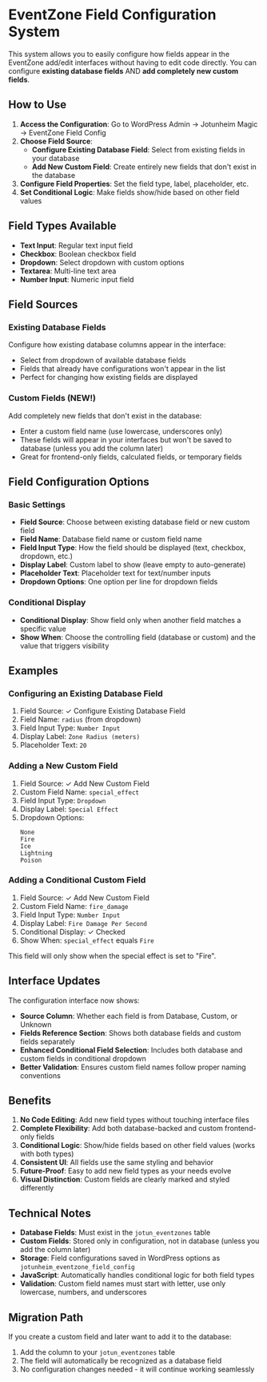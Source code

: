 # EventZone Field Configuration System

This system allows you to easily configure how fields appear in the EventZone add/edit interfaces without having to edit code directly. You can configure **existing database fields** AND **add completely new custom fields**.

## How to Use

1. **Access the Configuration**: Go to WordPress Admin → Jotunheim Magic → EventZone Field Config
2. **Choose Field Source**: 
   - **Configure Existing Database Field**: Select from existing fields in your database
   - **Add New Custom Field**: Create entirely new fields that don't exist in the database
3. **Configure Field Properties**: Set the field type, label, placeholder, etc.
4. **Set Conditional Logic**: Make fields show/hide based on other field values

## Field Types Available
- **Text Input**: Regular text input field
- **Checkbox**: Boolean checkbox field 
- **Dropdown**: Select dropdown with custom options
- **Textarea**: Multi-line text area
- **Number Input**: Numeric input field

## Field Sources

### Existing Database Fields
Configure how existing database columns appear in the interface:
- Select from dropdown of available database fields
- Fields that already have configurations won't appear in the list
- Perfect for changing how existing fields are displayed

### Custom Fields (NEW!)
Add completely new fields that don't exist in the database:
- Enter a custom field name (use lowercase, underscores only)
- These fields will appear in your interfaces but won't be saved to database (unless you add the column later)
- Great for frontend-only fields, calculated fields, or temporary fields

## Field Configuration Options

### Basic Settings
- **Field Source**: Choose between existing database field or new custom field
- **Field Name**: Database field name or custom field name
- **Field Input Type**: How the field should be displayed (text, checkbox, dropdown, etc.)
- **Display Label**: Custom label to show (leave empty to auto-generate)
- **Placeholder Text**: Placeholder text for text/number inputs
- **Dropdown Options**: One option per line for dropdown fields

### Conditional Display
- **Conditional Display**: Show field only when another field matches a specific value
- **Show When**: Choose the controlling field (database or custom) and the value that triggers visibility

## Examples

### Configuring an Existing Database Field
1. Field Source: ✓ Configure Existing Database Field
2. Field Name: `radius` (from dropdown)
3. Field Input Type: `Number Input`
4. Display Label: `Zone Radius (meters)`
5. Placeholder Text: `20`

### Adding a New Custom Field
1. Field Source: ✓ Add New Custom Field
2. Custom Field Name: `special_effect`
3. Field Input Type: `Dropdown`
4. Display Label: `Special Effect`
5. Dropdown Options:
   ```
   None
   Fire
   Ice
   Lightning
   Poison
   ```

### Adding a Conditional Custom Field
1. Field Source: ✓ Add New Custom Field
2. Custom Field Name: `fire_damage`
3. Field Input Type: `Number Input`
4. Display Label: `Fire Damage Per Second`
5. Conditional Display: ✓ Checked
6. Show When: `special_effect` equals `Fire`

This field will only show when the special effect is set to "Fire".

## Interface Updates

The configuration interface now shows:
- **Source Column**: Whether each field is from Database, Custom, or Unknown
- **Fields Reference Section**: Shows both database fields and custom fields separately
- **Enhanced Conditional Field Selection**: Includes both database and custom fields in conditional dropdown
- **Better Validation**: Ensures custom field names follow proper naming conventions

## Benefits

1. **No Code Editing**: Add new field types without touching interface files
2. **Complete Flexibility**: Add both database-backed and custom frontend-only fields
3. **Conditional Logic**: Show/hide fields based on other field values (works with both types)
4. **Consistent UI**: All fields use the same styling and behavior
5. **Future-Proof**: Easy to add new field types as your needs evolve
6. **Visual Distinction**: Custom fields are clearly marked and styled differently

## Technical Notes

- **Database Fields**: Must exist in the `jotun_eventzones` table
- **Custom Fields**: Stored only in configuration, not in database (unless you add the column later)
- **Storage**: Field configurations saved in WordPress options as `jotunheim_eventzone_field_config`
- **JavaScript**: Automatically handles conditional logic for both field types
- **Validation**: Custom field names must start with letter, use only lowercase, numbers, and underscores

## Migration Path

If you create a custom field and later want to add it to the database:
1. Add the column to your `jotun_eventzones` table
2. The field will automatically be recognized as a database field
3. No configuration changes needed - it will continue working seamlessly
